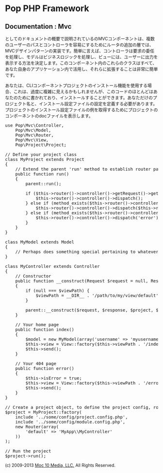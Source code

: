 Pop PHP Framework
=================

Documentation : Mvc
-------------------

としてのドキュメントの概要で説明されているのMVCコンポーネントは、複数のユーザーのパスとコントローラを容易にするためにルータの追加の層では、MVCデザインパターンの実装です。簡単に言えば、コントローラは要求の委任を処理し、モデルはビジネスロジックを処理し、ビューには、ユーザーに出力を表示する方法を決定します。このコンポーネント内のこれらのクラスはすべて、あなた自身のアプリケーション内で活用し、それらに拡張することは非常に簡単です。

あなたは、CLIコンポーネントプロジェクトのインストール機能を使用する場合、これは、過度に複雑に見えるかもしれませんが、このコードのほとんどはあなたのために書かれており、インストールすることができます。あなただけのプロジェクト名と、インストール設定ファイルの設定を定義する必要があります。プロジェクトのインストール設定ファイルの例を取得するためにプロジェクトのコンポーネントのdocファイルを表示します。

<pre>
use Pop\Mvc\Controller,
    Pop\Mvc\Model,
    Pop\Mvc\Router,
    Pop\Mvc\View,
    Pop\Project\Project;

// Define your project class
class MyProject extends Project
{
    // Extend the parent 'run' method to establish router paths
    public function run()
    {
        parent::run();

        if ($this->router()->controller()->getRequest()->getRequestUri() == '/') {
            $this->router()->controller()->dispatch();
        } else if (method_exists($this->router()->controller(), $this->router()->getAction())) {
            $this->router()->controller()->dispatch($this->router()->getAction());
        } else if (method_exists($this->router()->controller(), 'error')) {
            $this->router()->controller()->dispatch('error');
        }
    }
}

class MyModel extends Model
{
    // Perhaps does something special pertaining to whatever data you are manipulating
}

class MyController extends Controller
{
    // Constructor
    public function __construct(Request $request = null, Response $response = null, Project $project = null, $viewPath = null)
    {
        if (null === $viewPath) {
            $viewPath = __DIR__ . '/path/to/my/view/default';
        }

        parent::__construct($request, $response, $project, $viewPath);
    }

    // Your home page
    public function index()
    {
        $model = new MyModel(array('username' => 'myusername');
        $this->view = View::factory($this->viewPath . '/index.phtml', $model);
        $this->send();
    }

    // Your 404 page
    public function error()
    {
        $this->isError = true;
        $this->view = View::factory($this->viewPath . '/error.phtml');
        $this->send();
    }
}

// Create a project object, to define the project config, router and controller(s)
$project = MyProject::factory(
    include '../some/config/project.config.php',
    include '../some/config/module.config.php',
    new Router(array(
        'default' => 'MyApp\\MyController'
    ))
);

// Run the project
$project->run();
</pre>

(c) 2009-2013 [Moc 10 Media, LLC.](http://www.moc10media.com) All Rights Reserved.
